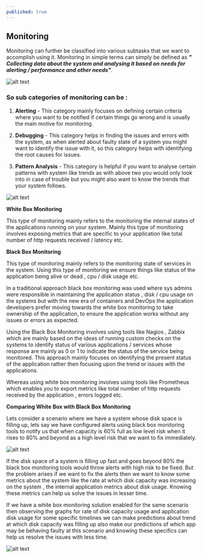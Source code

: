 ```yaml
---
published: true
---
```

## Monitoring
Monitoring can further be classified into various subtasks that we want to accomplish using it. Monitoring in simple terms can simply be defined as _**" Collecting data about the system and analysing it based on needs for alerting / performance and other needs"**_.


![alt text](https://media-exp1.licdn.com/dms/image/C5612AQGwQQIN4BFt6w/article-cover_image-shrink_423_752/0?e=1598486400&v=beta&t=66y0ToHqkhzEHaetx-nUtXfSAZfHW4NN2krF-xgMAW0)


### So sub categories of monitoring can be :

1. **Alerting** - This category mainly focuses on defining certain criteria where you want to be notified if certain things go wrong and is usually the main motive for monitoring.


2. **Debugging** - This category helps in finding the issues and errors with the system, as when alerted about faulty state of a system you might want to identify the issue with it, so this category helps with identifying the root causes for issues.


3. **Pattern Analysis** - This category is helpful if you want to analyse certain patterns with system like trends as with above two you would only look into in case of trouble but you might also want to know the trends that your system follows.


![alt text](https://media-exp1.licdn.com/dms/image/C5612AQGxsfIpwo7Rcg/article-inline_image-shrink_1000_1488/0?e=1598486400&v=beta&t=1Pu1tHnR970wRpzyAHq-6qrghdrgdzVfdp_FzRvpPzs)


**White Box Monitoring**

This type of monitoring mainly refers to the monitoring the internal states of the applications running on your system. Mainly this type of monitoring involves exposing metrics that are specific to your application like total number of http requests received / latency etc.

**Black Box Monitoring**

This type of monitoring mainly refers to the monitoring state of services in the system. Using this type of monitoring we ensure things like status of the application being alive or dead , cpu / disk usage etc.


In a traditional approach black box monitoring was used where sys admins were responsible in maintaining the application status , disk / cpu usage on the systems but with the new era of containers and DevOps the application developers prefer moving towards the white box monitoring to take ownership of the application, to ensure the application works without any issues or errors as expected.


Using the Black Box Monitoring involves using tools like Nagios , Zabbix which are mainly based on the ideas of running custom checks on the systems to identify status of various applications / services whose response are mainly as 0 or 1 to indicate the status of the service being monitored. This approach mainly focuses on identifying the present status of the application rather then focusing upon the trend or issues with the applications.


Whereas using white box monitoring involves using tools like Prometheus which enables you to export metrics like total number of http requests received by the application , errors logged etc.


**Comparing White Box with Black Box Monitoring**


Lets consider a scenario where we have a system whose disk space is filling up, lets say we have configured alerts using black box monitoring tools to notify us that when capacity is 60% full as low level risk when it rises to 80% and beyond as a high level risk that we want to fix immediately.

![alt text](https://media-exp1.licdn.com/dms/image/C5612AQGZxvDw_NAWqw/article-inline_image-shrink_1500_2232/0?e=1598486400&v=beta&t=aaDKaUbNV25t0etyvvX9u7OS-Q9EaLWzHJwg6vAAS6E)

If the disk space of a system is filling up fast and goes beyond 80% the black box monitoring tools would throw alerts with high risk to be fixed. But the problem arises if we want to fix the alerts then we want to know some metrics about the system like the rate at which disk capacity was increasing on the system , the internal application metrics about disk usage. Knowing these metrics can help us solve the issues in lesser time.


If we have a white box monitoring solution enabled for the same scenario then observing the graphs for rate of disk capacity usage and application disk usage for some specific timelines we can make predictions about trend at which disk capacity was filling up also make our predictions of which app may be behaving faulty at this scenario and knowing these specifics can help us resolve the issues with less time.

![alt text](https://media-exp1.licdn.com/dms/image/C5612AQHn-U7UciRW_w/article-inline_image-shrink_1000_1488/0?e=1598486400&v=beta&t=DtBd0Ro5sD7huc4cjIejTQLJSno8GVhw0QsDc9plPps)
